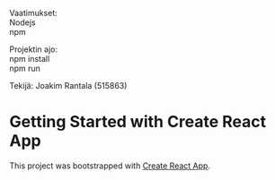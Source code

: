 Vaatimukset: \
Nodejs \
npm 


Projektin ajo: \
npm install \
npm run 

Tekijä: 
Joakim Rantala (515863)


# Getting Started with Create React App

This project was bootstrapped with [Create React App](https://github.com/facebook/create-react-app).

